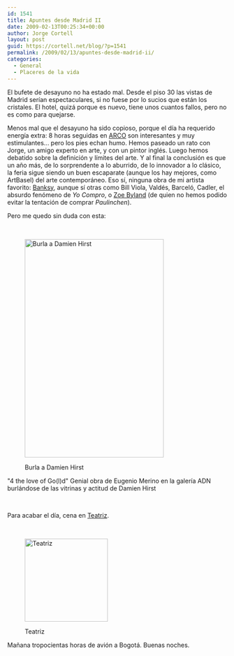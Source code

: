 ```yaml
---
id: 1541
title: Apuntes desde Madrid II
date: 2009-02-13T00:25:34+00:00
author: Jorge Cortell
layout: post
guid: https://cortell.net/blog/?p=1541
permalink: /2009/02/13/apuntes-desde-madrid-ii/
categories:
  - General
  - Placeres de la vida
---
```

El bufete de desayuno no ha estado mal. Desde el piso 30 las vistas de Madrid serían espectaculares, si no fuese por lo sucios que están los cristales. El hotel, quizá porque es nuevo, tiene unos cuantos fallos, pero no es como para quejarse.

Menos mal que el desayuno ha sido copioso, porque el día ha requerido energía extra: 8 horas seguidas en <a title="https://www.ifema.es/web/ferias/arco/es.html" href="https://www.ifema.es/web/ferias/arco/es.html" target="_blank">ARCO</a> son interesantes y muy estimulantes... pero los pies echan humo. Hemos paseado un rato con Jorge, un amigo experto en arte, y con un pintor inglés. Luego hemos debatido sobre la definición y límites del arte. Y al final la conclusión es que un año más, de lo sorprendente a lo aburrido, de lo innovador a lo clásico, la feria sigue siendo un buen escaparate (aunque los hay mejores, como ArtBasel) del arte contemporáneo. Eso sí, ninguna obra de mi artista favorito: <a title="https://www.banksy.co.uk/" href="https://www.banksy.co.uk/" target="_blank">Banksy</a>, aunque sí otras como Bill Viola, Valdés, Barceló, Cadler, el absurdo fenómeno de _Yo Compro_, o <a title="https://cms.projektraum.at/output/?e=116&page=artists&a=1d534bc3" href="https://cms.projektraum.at/output/?e=116&page=artists&a=1d534bc3" target="_blank">Zoe Byland</a> (de quien no hemos podido evitar la tentación de comprar _Paulinchen_).

Pero me quedo sin duda con esta:

 <figure style="width: 318px" class="wp-caption alignnone">

<img title="https://farm4.static.flickr.com/3210/3284023916_493a2369d7.jpg?v=0" src="https://farm4.static.flickr.com/3210/3284023916_493a2369d7.jpg?v=0" alt="Burla a Damien Hirst" width="318" height="500" /><figcaption class="wp-caption-text">Burla a Damien Hirst</figcaption></figure> 

"4 the love of Go(l)d" Genial obra de Eugenio Merino en la galería ADN burlándose de las vitrinas y actitud de Damien Hirst 

 

Para acabar el día, cena en <a title="https://es.gomadrid.com/restaurantes/Teatriz.html" href="https://es.gomadrid.com/restaurantes/Teatriz.html" target="_blank">Teatriz</a>.

 <figure style="width: 190px" class="wp-caption alignnone">

<img title="Teatriz" src="https://www.gomadrid.com/rest/images/106086.jpg" alt="Teatriz" width="190" height="190" /><figcaption class="wp-caption-text">Teatriz</figcaption></figure> 

Mañana tropocientas horas de avión a Bogotá. Buenas noches.